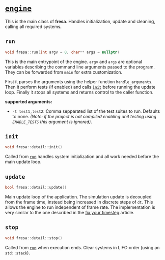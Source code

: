 # [`engine`](https://github.com/josekoalas/fresa/blob/main/core/engine.h)

This is the main class of **fresa**. Handles initialization, update and cleaning, calling all required systems.

## `run`

```cpp
void fresa::run(int argv = 0, char** args = nullptr)
```

This is the main entrypoint of the engine. `argv` and `args` are optional variables describing the command line arguments passed to the program. They can be forwarded from `main` for extra customization.

First it parses the arguments using the helper function `handle_arguments`. Then it perform tests (if enabled) and calls [`init`](#init) before running the update loop. Finally it stops all systems and returns control to the caller function.

**supported arguments:**

- `-t test1,test2`: Comma sepparated list of the test suites to run. Defaults to none. _(Note: if the project is not compiled enabling unit testing using `ENABLE_TESTS` this argument is ignored)_.

## `init`

```cpp
void fresa::detail::init()
```

Called from [`run`](#run) handles system initialization and all work needed before the main update loop.

## `update`

```cpp
bool fresa::detail::update()
```

Main update loop of the application. The simulation update is decoupled from the frame time, instead being increased in discrete steps of `dt`. This allows the engine to run independent of frame rate. The implementation is very similar to the one described in the [fix your timestep](https://gafferongames.com/post/fix_your_timestep) article.

## `stop`

```cpp
void fresa::detail::stop()
```

Called from [`run`](#run) when execution ends. Clear systems in LIFO order (using an `std::stack`).